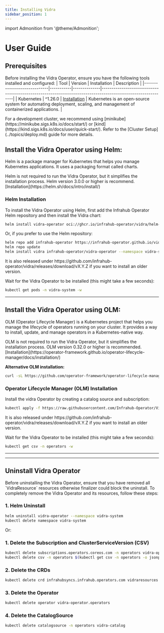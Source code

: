 ```yaml
---
title: Installing Vidra
sidebar_position: 1
---
```

import Admonition from '@theme/Admonition';

# User Guide
## Prerequisites
Before installing the Vidra Operator, ensure you have the following tools installed and configured:
| Tool                        | Version   | Installation | Description                                                                                                   |
|-----------------------------|-----------|--------------|---------------------------------------------------------------------------------------------------------------|
| Kubernetes                  | ^1.26.0   | [Installation](https://kubernetes.io/docs/setup/) | Kubernetes is an open-source system for automating deployment, scaling, and management of containerized applications. |

<Admonition type="note" title="Note">
For a development cluster, we recommend using [minikube](https://minikube.sigs.k8s.io/docs/start/) or [kind](https://kind.sigs.k8s.io/docs/user/quick-start/). Refer to the [Cluster Setup](../topics/deploy.md) guide for more details.
</Admonition>

## Install the Vidra Operator using Helm:
Helm is a package manager for Kubernetes that helps you manage Kubernetes applications. It uses a packaging format called charts.

<Admonition type="warning" title="Warning">
Helm is not required to run the Vidra Operator, but it simplifies the installation process. Helm version 3.0.0 or higher is recommend. [Installation](https://helm.sh/docs/intro/install/)
</Admonition>

### Helm Installation
To install the Vidra Operator using Helm, first add the Infrahub Operator Helm repository and then install the Vidra chart:

```sh
helm install vidra-operator oci://ghcr.io/infrahub-operator/vidra/helm-charts/vidra-operator --namespace vidra-system --create-namespace
```
Or, if you prefer to use the Helm repository:

```sh
helm repo add infrahub-operator https://infrahub-operator.github.io/vidra
helm repo update
helm install vidra infrahub-operator/vidra-operator --namespace vidra-system --create-namespace
```
<Admonition type="note" title="Note">
It is also released under https://github.com/infrahub-operator/vidra/releases/download/vX.Y.Z if you want to install an older version.
</Admonition>

Wait for the Vidra Operator to be installed (this might take a few seconds):

```sh
kubectl get pods -n vidra-system -w
```

---

## Install the Vidra Operator using OLM:
OLM (Operator Lifecycle Manager) is a Kubernetes project that helps you manage the lifecycle of operators running on your cluster. It provides a way to install, update, and manage operators in a Kubernetes-native way.


<Admonition type="warning" title="Warning">
OLM is not required to run the Vidra Operator, but it simplifies the installation process. OLM version 0.32.0 or higher is recommended. [Installation](https://operator-framework.github.io/operator-lifecycle-manager/docs/installation/)

**Alternative OLM installation:**

```sh
curl -sL https://github.com/operator-framework/operator-lifecycle-manager/releases/download/v0.32.0/install.sh | bash -s v0.32.0
```
</Admonition>

### Operator Lifecycle Manager (OLM) Installation

Install the vidra Operator by creating a catalog source and subscription:

```sh
kubectl apply -f https://raw.githubusercontent.com/Infrahub-Operator/Vidra/main/install/catalogsource.yaml -f https://raw.githubusercontent.com/Infrahub-Operator/Vidra/main/install/subscription.yaml
```
<Admonition type="note" title="Note">
It is also released under https://github.com/infrahub-operator/vidra/releases/download/vX.Y.Z if you want to install an older version.
</Admonition>

Wait for the Vidra Operator to be installed (this might take a few seconds):

```sh
kubectl get csv -n operators -w
```

---
---

## Uninstall Vidra Operator
<Admonition type="warning" title="Warning">
Before uninstalling the Vidra Operator, ensure that you have removed all `VidraResource` resources otherwise finalizer could block the uninstall.
</Admonition>
To completely remove the Vidra Operator and its resources, follow these steps:

### 1. Helm Uninstall
```sh
helm uninstall vidra-operator --namespace vidra-system
kubectl delete namespace vidra-system
```

Or:

### 1. Delete the Subscription and ClusterServiceVersion (CSV)

```sh
kubectl delete subscriptions.operators.coreos.com -n operators vidra-operator-subscription 
kubectl delete csv -n operators $(kubectl get csv -n operators -o jsonpath="{.items[?(@.metadata.labels['operators.coreos.com/vidra.operators')].metadata.name}")
```


### 2. Delete the CRDs

```sh
kubectl delete crd infrahubsyncs.infrahub.operators.com vidraresources.infrahub.operators.com.
```

### 3. Delete the Operator

```sh
kubectl delete operator vidra-operator.operators
```

### 4. Delete the CatalogSource

```sh
kubectl delete catalogsource -n operators vidra-catalog
```
